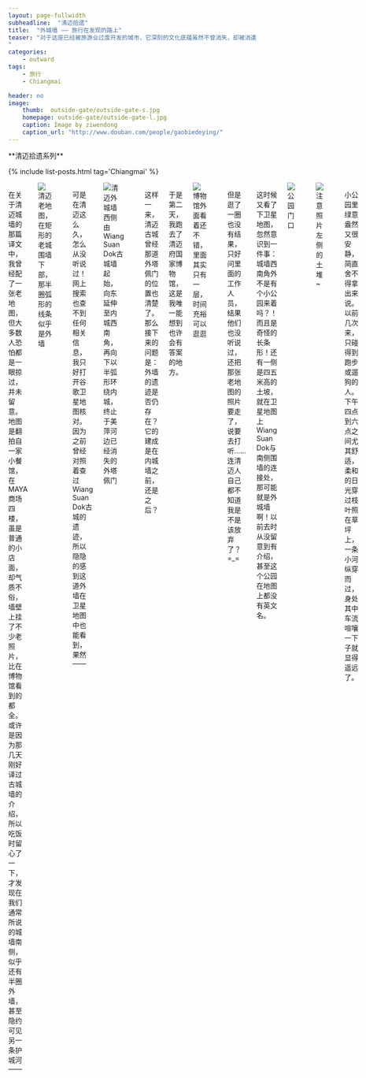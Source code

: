 ```yaml
---
layout: page-fullwidth
subheadline:  "清迈拾遗"
title:  "外城墙 —— 旅行在发现的路上"
teaser: "对于这座已经被旅游业过度开发的城市，它深刻的文化底蕴虽然不曾消失，却被消遣娱乐项目深深掩藏。那些声音太过喧嚣，以至于要心足够安静，足够虔诚，才听得到历史深处传来的低声召唤。太多太多的故事，被封印在我们擦身而过的细节中，我不愿错过它们，因为它们才是我来到这里的理由。
"
categories:
    - outward
tags:
    - 旅行
    - Chiangmai

header: no
image:
    thumb:  outside-gate/outside-gate-s.jpg
    homepage: outside-gate/outside-gate-l.jpg
    caption: Image by ziwendong
    caption_url: "http://www.douban.com/people/gaobiedeying/"
---
```

<div class="row">
<div class="medium-4 medium-push-8 columns" markdown="1">
<div class="show-for-large-up">
<div class="panel radius" markdown="1">
**清迈拾遗系列**

{% include list-posts.html tag='Chiangmai' %}

</div>
</div>
</div><!-- /.medium-4.columns -->


<div class="medium-8 medium-pull-4 columns" markdown="1">


在关于清迈城墙的那篇译文中，我曾经配了一张老地图，但大多数人恐怕都是一眼掠过，并未留意。地图是翻拍自一家小餐馆，在MAYA商场四楼，虽是普通的小店面，却气质不俗，墙壁上挂了不少老照片，比在博物馆看到的都全。或许是因为那几天刚好译过古城墙的介绍，所以吃饭时留心了一下，才发现在我们通常所说的城墙南侧，似乎还有半圈外墙，甚至隐约可见另一条护城河——

<img src="{{ site.url }}/images/outside-gate/outside-gate (1).jpg" alt="清迈老地图，在矩形的老城围墙下部，那半圈弧形的线条似乎是外墙">

~~~
清迈老地图，在矩形的老城围墙下部，那半圈弧形的线条似乎是外墙
~~~

可是在清迈这么久，怎么从没听说过！网上搜索也查不到任何相关信息，我只好打开谷歌卫星地图核对。因为之前曾经对照着查过Wiang Suan Dok古城的遗迹，所以隐隐的感到这道外墙在卫星地图中也能看到，果然——

<img src="{{ site.url }}/images/outside-gate/outside-gate (2).jpg" alt="清迈外城墙西侧由Wiang Suan Dok古城墙起始，向东延伸至内城西南角，再向下以半弧形环绕内城，终止于美萍河边已经消失的外塔佩门">

~~~
清迈外城墙西侧由Wiang Suan Dok古城墙起始，向东延伸至内城西南角，
再向下以半弧形环绕内城，终止于美萍河边已经消失的外塔佩门
~~~

这样一来，清迈古城曾经那道外塔佩门的位置也清楚了。那么接下来的问题是：外墙的遗迹是否仍存在？它的建成是在内城墙之前，还是之后？

于是第二天，我跑去了清迈府国家博物馆，这是我唯一能想到也许会有答案的地方。

<img src="{{ site.url }}/images/outside-gate/outside-gate (10).jpg" alt="博物馆外面看着还不错，里面其实只有一层，时间充裕可以逛逛">

~~~
博物馆外面看着还不错，里面其实只有一层，时间充裕可以逛逛
~~~

但是逛了一圈也没有结果，只好问里面的工作人员，结果他们也没听说过，还把那张老地图的照片要走了，说要去打听……
连清迈人自己都不知道我是不是该放弃了？  =_=

这时候又看了下卫星地图，忽然意识到一件事：城墙西南角外不是有个小公园来着吗？！而且是奇怪的长条形！还有一侧是四五米高的土坡，就在卫星地图上Wiang Suan Dok与南侧围墙的连接处，那可能就是外城墙啊！以前去时从没留意到有介绍，甚至这个公园在地图上都没有英文名。

<img src="{{ site.url }}/images/outside-gate/outside-gate (5).jpg" alt="公园门口">

~~~
公园门口
~~~

<img src="{{ site.url }}/images/outside-gate/outside-gate (9).jpg" alt="注意照片左侧的土堆~">

~~~
注意照片左侧的土堆~
~~~

小公园里绿意盎然又很安静，简直舍不得拿出来说。以前几次来，只碰得到跑步或遛狗的人。下午四点到六点之间尤其舒适，柔和的日光穿过枝叶照在草坪上，一条小河纵穿而过，身处其中车流喧嚷一下子就显得遥远了。

因为这次去那里是为了寻找答案，所以在园中走得比以往更细心，然后果然在靠近另一侧墙边的位置，找到了一块石碑，明确的写到这片黄色土堆正是古城外墙的遗迹，甚至写到了外城墙的修建时间，是在内墙建成后。而且其东侧的延伸起初比那张老地图上显示的更长，一直连接到内城墙的东北角。公园中央的这条小河，则是当年用来当外护城河的Mae Kha运河。

<img src="{{ site.url }}/images/outside-gate/outside-gate (8).jpg" alt="石碑上的地图与介绍">

~~~
石碑上的地图与介绍
~~~

石碑不很旧，但有些模糊了，放置的位置又不显眼，所以难怪很多清迈人自己也不知道它。或许看上去这样的寻找没有必要，单纯欣赏风景也很有趣了啊？可是我无法不去惦记风景之外隐约闪现的细节。它们在暗示着表象之后，还存在一个更完整的故事，如果能够破解它，也就能更深的与这座古城相识，而不再只是一个路人。

尤其是对于这座已经被旅游业过度开发的城市，它深刻的文化底蕴虽然不曾消失，却被消遣娱乐项目深深掩藏。那些声音太过喧嚣，以至于要心足够安静，足够虔诚，才听得到历史深处传来的低声召唤。太多太多的故事，被封印在我们擦身而过的细节中，我不愿错过它们，因为它们才是我来到这里的理由。

<img src="{{ site.url }}/images/outside-gate/outside-gate (7).jpg" alt="公园中带着孩子锻炼的年轻老爸">

~~~
公园中带着孩子锻炼的年轻老爸
~~~

<img src="{{ site.url }}/images/outside-gate/outside-gate (6).jpg" alt="曾经的外护城河，绿地林荫中白色的小桥很美">

~~~
曾经的外护城河，绿地林荫中白色的小桥很美
~~~

走得越久越强烈的感到，探索和发现的路上所见的风景才更让人惊喜。好奇心是最好的向导，所以不要迷失在被动感受的途中。而且就如尽信书不如无书，依赖旅游手册和攻略，也可能错失深入了解一些地方的机会。在何处旅行都是如此，泰国尤甚。

从公园出来，沿着Sridonchai路向东，走到与Khampangdin路交汇处，又一次看到了一段外城墙的遗址。和这座小公园类似，其实这也是我之前很多次经过的地方，可是直到那时，才终于注意到（甚至可以说是第一次看到）它的存在。和之前Wiang Suan Dok古城墙类似，这片长长的夯土堆也几乎完全被植物覆盖了，甚至有些居民就直接靠着城墙建起住处。没有刻意保护，但也许让它自然的被时间改变，也是一种见证城市变迁的方式。

<img src="{{ site.url }}/images/outside-gate/outside-gate (3).jpg" alt="东侧外城墙遗址，泰国老百姓干脆靠着这里盖房摆摊了">

~~~
东侧外城墙遗址，泰国老百姓干脆靠着这里盖房摆摊了
~~~

然后再一次经过老城外东侧常会看到的小桥时，也是第一次意识到，原来这些小桥，都是用来跨越外护城河的。虽然几乎所有来过清迈的人，都曾走过至少其中一座，但是知道它的身世的人恐怕很少。想到这一点，甚至像是与这座城市重新又认识了一遍。

<img src="{{ site.url }}/images/outside-gate/outside-gate (4).jpg" alt="站在外护城河上的一座小桥上看两侧的人家，凤凰树开得正热烈">

~~~
站在外护城河上的一座小桥上看两侧的人家，凤凰树开得正热烈
~~~

这篇没涉及到什么历史，但还是想讲一讲，因为看似简单的过程，其实是我离开前，最感到欣慰的一场告别。很荣幸我曾经在那里，而且不只是路人。


